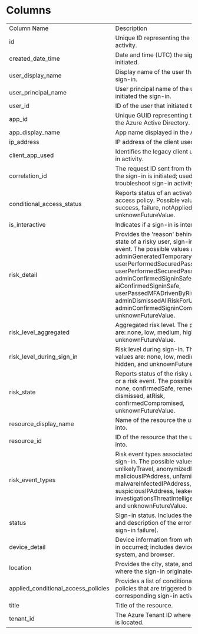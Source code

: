 # Columns  

<table>
	<tr><td>Column Name</td><td>Description</td></tr>
	<tr><td>id</td><td>Unique ID representing the sign-in activity.</td></tr>
	<tr><td>created_date_time</td><td>Date and time (UTC) the sign-in was initiated.</td></tr>
	<tr><td>user_display_name</td><td>Display name of the user that initiated the sign-in.</td></tr>
	<tr><td>user_principal_name</td><td>User principal name of the user that initiated the sign-in.</td></tr>
	<tr><td>user_id</td><td>ID of the user that initiated the sign-in.</td></tr>
	<tr><td>app_id</td><td>Unique GUID representing the app ID in the Azure Active Directory.</td></tr>
	<tr><td>app_display_name</td><td>App name displayed in the Azure Portal.</td></tr>
	<tr><td>ip_address</td><td>IP address of the client used to sign in.</td></tr>
	<tr><td>client_app_used</td><td>Identifies the legacy client used for sign-in activity.</td></tr>
	<tr><td>correlation_id</td><td>The request ID sent from the client when the sign-in is initiated; used to troubleshoot sign-in activity.</td></tr>
	<tr><td>conditional_access_status</td><td>Reports status of an activated conditional access policy. Possible values are: success, failure, notApplied, and unknownFutureValue.</td></tr>
	<tr><td>is_interactive</td><td>Indicates if a sign-in is interactive or not.</td></tr>
	<tr><td>risk_detail</td><td>Provides the 'reason' behind a specific state of a risky user, sign-in or a risk event. The possible values are: none, adminGeneratedTemporaryPassword, userPerformedSecuredPasswordChange, userPerformedSecuredPasswordReset, adminConfirmedSigninSafe, aiConfirmedSigninSafe, userPassedMFADrivenByRiskBasedPolicy, adminDismissedAllRiskForUser, adminConfirmedSigninCompromised, unknownFutureValue.</td></tr>
	<tr><td>risk_level_aggregated</td><td>Aggregated risk level. The possible values are: none, low, medium, high, hidden, and unknownFutureValue.</td></tr>
	<tr><td>risk_level_during_sign_in</td><td>Risk level during sign-in. The possible values are: none, low, medium, high, hidden, and unknownFutureValue.</td></tr>
	<tr><td>risk_state</td><td>Reports status of the risky user, sign-in, or a risk event. The possible values are: none, confirmedSafe, remediated, dismissed, atRisk, confirmedCompromised, unknownFutureValue.</td></tr>
	<tr><td>resource_display_name</td><td>Name of the resource the user signed into.</td></tr>
	<tr><td>resource_id</td><td>ID of the resource that the user signed into.</td></tr>
	<tr><td>risk_event_types</td><td>Risk event types associated with the sign-in. The possible values are: unlikelyTravel, anonymizedIPAddress, maliciousIPAddress, unfamiliarFeatures, malwareInfectedIPAddress, suspiciousIPAddress, leakedCredentials, investigationsThreatIntelligence, generic, and unknownFutureValue.</td></tr>
	<tr><td>status</td><td>Sign-in status. Includes the error code and description of the error (in case of a sign-in failure).</td></tr>
	<tr><td>device_detail</td><td>Device information from where the sign-in occurred; includes device ID, operating system, and browser.</td></tr>
	<tr><td>location</td><td>Provides the city, state, and country code where the sign-in originated.</td></tr>
	<tr><td>applied_conditional_access_policies</td><td>Provides a list of conditional access policies that are triggered by the corresponding sign-in activity.</td></tr>
	<tr><td>title</td><td>Title of the resource.</td></tr>
	<tr><td>tenant_id</td><td>The Azure Tenant ID where the resource is located.</td></tr>
</table>
